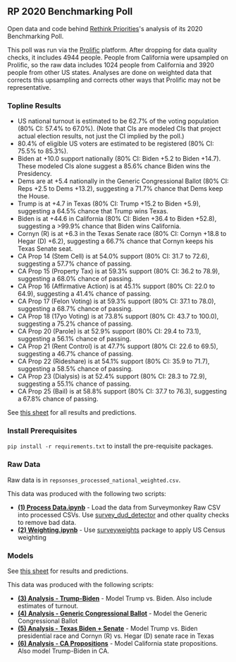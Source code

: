 ## RP 2020 Benchmarking Poll

Open data and code behind [Rethink Priorities](https://www.rethinkpriorities.org/)'s analysis of its 2020 Benchmarking Poll.

This poll was run via the [Prolific](https://www.prolific.co/) platform. After dropping for data quality checks, it includes 4944 people. People from California were upsampled on Prolific, so the raw data includes 1024 people from California and 3920 people from other US states. Analyses are done on weighted data that corrects this upsampling and corrects other ways that Prolific may not be representative.


### Topline Results

* US national turnout is estimated to be 62.7% of the voting population (80% CI: 57.4% to 67.0%). (Note that CIs are modeled CIs that project actual election results, not just the CI implied by the poll.)
* 80.4% of eligible US voters are estimated to be registered (80% CI: 75.5% to 85.3%).
* Biden at +10.0 support nationally (80% CI: Biden +5.2 to Biden +14.7). These modeled CIs alone suggest a 85.6% chance Biden wins the Presidency.
* Dems are at +5.4 nationally in the Generic Congressional Ballot (80% CI: Reps +2.5 to Dems +13.2), suggesting a 71.7% chance that Dems keep the House.
* Trump is at +4.7 in Texas (80% CI: Trump +15.2 to Biden +5.9), suggesting a 64.5% chance that Trump wins Texas.
* Biden is at +44.6 in California (80% CI: Biden +36.4 to Biden +52.8), suggesting a >99.9% chance that Biden wins California.
* Cornyn (R) is at +6.3 in the Texas Senate race (80% CI: Cornyn +18.8 to Hegar (D) +6.2), suggesting a 66.7% chance that Cornyn keeps his Texas Senate seat.
* CA Prop 14 (Stem Cell) is at 54.0% support (80% CI: 31.7 to 72.6), suggesting a 57.7% chance of passing.
* CA Prop 15 (Property Tax) is at 59.3% support (80% CI: 36.2 to 78.9), suggesting a 68.0% chance of passing.
* CA Prop 16 (Affirmative Action) is at 45.1% support (80% CI: 22.0 to 64.9), suggesting a 41.4% chance of passing.
* CA Prop 17 (Felon Voting) is at 59.3% support (80% CI: 37.1 to 78.0), suggesting a 68.7% chance of passing.
* CA Prop 18 (17yo Voting) is at 73.8% support (80% CI: 43.7 to 100.0), suggesting a 75.2% chance of passing.
* CA Prop 20 (Parole) is at 52.9% support (80% CI: 29.4 to 73.1), suggesting a 56.1% chance of passing.
* CA Prop 21 (Rent Control) is at 47.7% support (80% CI: 22.6 to 69.5), suggesting a 46.7% chance of passing.
* CA Prop 22 (Rideshare) is at 54.1% support (80% CI: 35.9 to 71.7), suggesting a 58.5% chance of passing.
* CA Prop 23 (Dialysis) is at 52.4% support (80% CI: 28.3 to 72.9), suggesting a 55.1% chance of passing.
* CA Prop 25 (Bail) is at 58.8% support (80% CI: 37.7 to 76.3), suggesting a 67.8% chance of passing.

See [this sheet](https://docs.google.com/spreadsheets/d/1yuEruo1z4sQ9IIqVMGba1-fumtmypbjZk_2tOZgVhkk/edit#gid=0) for all results and predictions.
 
 
### Install Prerequisites

`pip install -r requirements.txt` to install the pre-requisite packages.


### Raw Data

Raw data is in `repsonses_processed_national_weighted.csv`.

This data was produced with the following two scripts:

* **[(1) Process Data.ipynb](https://github.com/rethinkpriorities/rp_2020_benchmarking_poll/blob/master/(1)%20Process%20Data.ipynb)** - Load the data from Surveymonkey Raw CSV into processed CSVs. Use [survey_dud_detector](https://github.com/rethinkpriorities/survey_dud_detector) and other quality checks to remove bad data.
* **[(2) Weighting.ipynb](https://github.com/rethinkpriorities/rp_2020_benchmarking_poll/blob/master/(2)%20Weighting.ipynb)** - Use [surveyweights](https://github.com/rethinkpriorities/surveyweights) package to apply US Census weighting


### Models

See [this sheet](https://docs.google.com/spreadsheets/d/1yuEruo1z4sQ9IIqVMGba1-fumtmypbjZk_2tOZgVhkk/edit#gid=0) for results and predictions.

This data was produced with the following scripts:

* **[(3) Analysis - Trump-Biden](https://github.com/rethinkpriorities/rp_2020_benchmarking_poll/blob/master/(3)%20Analysis%20-%20Trump-Biden.ipynb)** - Model Trump vs. Biden. Also include estimates of turnout.
* **[(4) Analysis - Generic Congressional Ballot](https://github.com/rethinkpriorities/rp_2020_benchmarking_poll/blob/master/(4)%20Analysis%20-%20Generic%20Congressional%20Ballot.ipynb)** - Model the Generic Congressional Ballot
* **[(5) Analysis - Texas Biden + Senate](https://github.com/rethinkpriorities/rp_2020_benchmarking_poll/blob/master/(5)%20Texas%20Biden%20%2B%20Senate.ipynb)** - Model Trump vs. Biden presidential race and Cornyn (R) vs. Hegar (D) senate race in Texas
* **[(6) Analysis - CA Propositions](https://github.com/rethinkpriorities/rp_2020_benchmarking_poll/blob/master/(5)%20Analysis%20-%20CA%20Propositions.ipynb)** - Model California state propositions. Also model Trump-Biden in CA.

